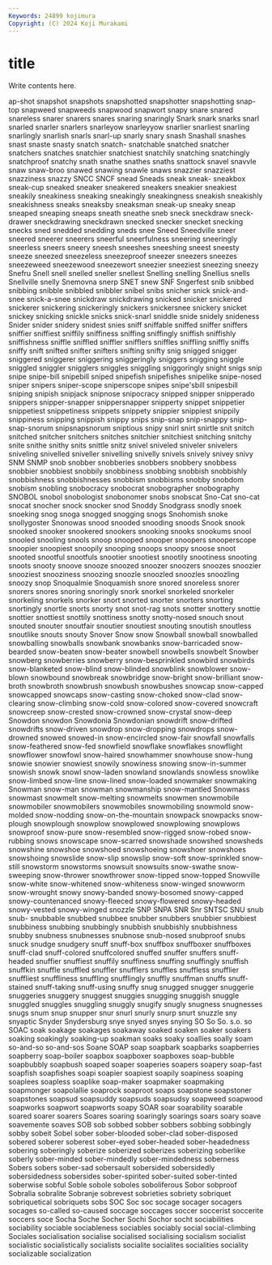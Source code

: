 ```yaml
---
Keywords: 24899 kojimura
Copyright: (C) 2024 Koji Murakami
---
```


# title

Write contents here.



ap-shot snapshot snapshots snapshotted snapshotter snapshotting
snap-top snapweed snapweeds snapwood snapwort snapy snare snared snareless snarer
snarers snares snaring snaringly Snark snark snarks snarl snarled snarler
snarlers snarleyow snarleyyow snarlier snarliest snarling snarlingly snarlish snarls snarl-up
snarly snary snash Snashall snashes snast snaste snasty snatch snatch-
snatchable snatched snatcher snatchers snatches snatchier snatchiest snatchily snatching snatchingly
snatchproof snatchy snath snathe snathes snaths snattock snavel snavvle snaw
snaw-broo snawed snawing snawle snaws snazzier snazziest snazziness snazzy SNCC
SNCF snead Sneads sneak sneak- sneakbox sneak-cup sneaked sneaker sneakered
sneakers sneakier sneakiest sneakily sneakiness sneaking sneakingly sneakingness sneakish sneakishly
sneakishness sneaks sneaksby sneaksman sneak-up sneaky sneap sneaped sneaping sneaps
sneath sneathe sneb sneck sneckdraw sneck-drawer sneckdrawing sneckdrawn snecked snecker
snecket snecking snecks sned snedded snedding sneds snee Sneed Sneedville
sneer sneered sneerer sneerers sneerful sneerfulness sneering sneeringly sneerless sneers
sneery sneesh sneeshes sneeshing sneest sneesty sneeze sneezed sneezeless sneezeproof
sneezer sneezers sneezes sneezeweed sneezewood sneezewort sneezier sneeziest sneezing sneezy
Snefru Snell snell snelled sneller snellest Snelling snelling Snellius snells
Snellville snelly Snemovna snerp SNET snew SNF Sngerfest snib snibbed
snibbing snibble snibbled snibbler snibel snibs snicher snick snick-and-snee snick-a-snee
snickdraw snickdrawing snicked snicker snickered snickerer snickering snickeringly snickers snickersnee
snickery snicket snickey snicking snickle snicks snick-snarl sniddle snide snidely
snideness Snider snider snidery snidest snies sniff sniffable sniffed sniffer
sniffers sniffier sniffiest sniffily sniffiness sniffing sniffingly sniffish sniffishly sniffishness
sniffle sniffled sniffler snifflers sniffles sniffling sniffly sniffs sniffy snift
snifted snifter snifters snifting snifty snig snigged snigger sniggered sniggerer
sniggering sniggeringly sniggers snigging sniggle sniggled sniggler snigglers sniggles sniggling
sniggoringly snight snigs snip snipe snipe-bill snipebill sniped snipefish snipefishes
snipelike snipe-nosed sniper snipers sniper-scope sniperscope snipes snipe'sbill snipesbill sniping
snipish snipjack snipnose snipocracy snipped snipper snipperado snippers snipper-snapper snippersnapper
snipperty snippet snippetier snippetiest snippetiness snippets snippety snippier snippiest snippily
snippiness snipping snippish snippy snips snip-snap snip-snappy snip-snap-snorum snipsnapsnorum sniptious
snipy snirl snirt snirtle snit snitch snitched snitcher snitchers snitches
snitchier snitchiest snitching snitchy snite snithe snithy snits snittle snitz
snivel sniveled sniveler snivelers sniveling snivelled sniveller snivelling snivelly snivels
snively snivey snivy SNM SNMP snob snobber snobberies snobbers snobbery
snobbess snobbier snobbiest snobbily snobbiness snobbing snobbish snobbishly snobbishness snobbishnesses
snobbism snobbisms snobby snobdom snobism snobling snobocracy snobocrat snobographer snobography
SNOBOL snobol snobologist snobonomer snobs snobscat Sno-Cat sno-cat snocat snocher
snock snocker snod Snoddy Snodgrass snodly snoek snoeking snog snoga
snogged snogging snogs Snohomish snoke snollygoster Snonowas snood snooded snooding
snoods Snook snook snooked snooker snookered snookers snooking snooks snookums
snool snooled snooling snools snoop snooped snooper snoopers snooperscope snoopier
snoopiest snoopily snooping snoops snoopy snoose snoot snooted snootful snootfuls
snootier snootiest snootily snootiness snooting snoots snooty snoove snooze snoozed
snoozer snoozers snoozes snoozier snooziest snooziness snoozing snoozle snoozled snoozles
snoozling snoozy snop Snoqualmie Snoquamish snore snored snoreless snorer snorers
snores snoring snoringly snork snorkel snorkeled snorkeler snorkeling snorkels snorker
snort snorted snorter snorters snorting snortingly snortle snorts snorty snot
snot-rag snots snotter snottery snottie snottier snottiest snottily snottiness snotty
snotty-nosed snouch snout snouted snouter snoutfair snoutier snoutiest snouting snoutish
snoutless snoutlike snouts snouty Snover Snow snow Snowball snowball snowballed
snowballing snowballs snowbank snowbanks snow-barricaded snow-bearded snow-beaten snow-beater snowbell snowbells
snowbelt Snowber snowberg snowberries snowberry snow-besprinkled snowbird snowbirds snow-blanketed snow-blind
snow-blinded snowblink snowblower snow-blown snowbound snowbreak snowbridge snow-bright snow-brilliant snow-broth
snowbroth snowbrush snowbush snowbushes snowcap snow-capped snowcapped snowcaps snow-casting snow-choked
snow-clad snow-clearing snow-climbing snow-cold snow-colored snow-covered snowcraft snowcreep snow-crested snow-crowned
snow-crystal snow-deep Snowdon snowdon Snowdonia Snowdonian snowdrift snow-drifted snowdrifts snow-driven
snowdrop snow-dropping snowdrops snow-drowned snowed snowed-in snow-encircled snow-fair snowfall snowfalls
snow-feathered snow-fed snowfield snowflake snowflakes snowflight snowflower snowfowl snow-haired snowhammer
snowhouse snow-hung snowie snowier snowiest snowily snowiness snowing snow-in-summer snowish
snowk snowl snow-laden snowland snowlands snowless snowlike snow-limbed snow-line snow-lined
snow-loaded snowmaker snowmaking Snowman snow-man snowman snowmanship snow-mantled Snowmass snowmast
snowmelt snow-melting snowmelts snowmen snowmobile snowmobiler snowmobilers snowmobiles snowmobiling snowmold
snow-molded snow-nodding snow-on-the-mountain snowpack snowpacks snow-plough snowplough snowplow snowplowed snowplowing
snowplows snowproof snow-pure snow-resembled snow-rigged snow-robed snow-rubbing snows snowscape snow-scarred
snowshade snowshed snowsheds snowshine snowshoe snowshoed snowshoeing snowshoer snowshoes snowshoing
snowslide snow-slip snowslip snow-soft snow-sprinkled snow-still snowstorm snowstorms snowsuit snowsuits
snow-swathe snow-sweeping snow-thrower snowthrower snow-tipped snow-topped Snowville snow-white snow-whitened snow-whiteness
snow-winged snowworm snow-wrought snowy snowy-banded snowy-bosomed snowy-capped snowy-countenanced snowy-fleeced snowy-flowered
snowy-headed snowy-vested snowy-winged snozzle SNP SNPA SNR Snr SNTSC SNU
snub snub- snubbable snubbed snubbee snubber snubbers snubbier snubbiest snubbiness
snubbing snubbingly snubbish snubbishly snubbishness snubby snubness snubnesses snubnose snub-nosed
snubproof snubs snuck snudge snudgery snuff snuff-box snuffbox snuffboxer snuffboxes
snuff-clad snuff-colored snuffcolored snuffed snuffer snuffers snuff-headed snuffier snuffiest snuffily
snuffiness snuffing snuffingly snuffish snuffkin snuffle snuffled snuffler snufflers snuffles
snuffless snufflier snuffliest snuffliness snuffling snufflingly snuffly snuffman snuffs snuff-stained
snuff-taking snuff-using snuffy snug snugged snugger snuggerie snuggeries snuggery snuggest
snuggies snugging snuggish snuggle snuggled snuggles snuggling snuggly snugify snugly
snugness snugnesses snugs snum snup snupper snur snurl snurly snurp
snurt snuzzle sny snyaptic Snyder Snydersburg snye snyed snyes snying
SO So So. s.o. so SOAC soak soakage soakages soakaway
soaked soaken soaker soakers soaking soakingly soaking-up soakman soaks soaky
soallies soally soam so-and-so so-and-sos Soane SOAP soap soapbark soapbarks
soapberries soapberry soap-boiler soapbox soapboxer soapboxes soap-bubble soapbubbly soapbush soaped
soaper soaperies soapers soapery soap-fast soapfish soapfishes soapi soapier soapiest
soapily soapiness soaping soaplees soapless soaplike soap-maker soapmaker soapmaking soapmonger
soapolallie soaprock soaproot soaps soapstone soapstoner soapstones soapsud soapsuddy soapsuds
soapsudsy soapweed soapwood soapworks soapwort soapworts soapy SOAR soar soarability
soarable soared soarer soarers Soares soaring soaringly soarings soars soary
soave soavemente soaves SOB sob sobbed sobber sobbers sobbing sobbingly
sobby sobeit Sobel sober sober-blooded sober-clad sober-disposed sobered soberer soberest
sober-eyed sober-headed sober-headedness sobering soberingly soberize soberized soberizes soberizing soberlike
soberly sober-minded sober-mindedly sober-mindedness soberness Sobers sobers sober-sad sobersault sobersided
sobersidedly sobersidedness sobersides sober-spirited sober-suited sober-tinted soberwise sobful Soble sobole
soboles soboliferous Sobor sobproof Sobralia sobralite Sobranje sobrevest sobrieties sobriety
sobriquet sobriquetical sobriquets sobs SOC Soc soc socage socager socagers
socages so-called so-caused soccage soccages soccer soccerist soccerite soccers soce
Socha Soche Socher Sochi Sochor socht sociabilities sociability sociable sociableness
sociables sociably social social-climbing Sociales socialisation socialise socialised socialising socialism
socialist socialistic socialistically socialists socialite socialites socialities sociality socializable socialization
